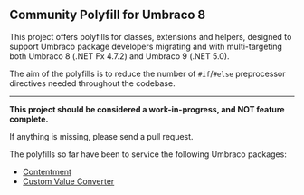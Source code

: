 ## Community Polyfill for Umbraco 8

This project offers polyfills for classes, extensions and helpers, designed to support Umbraco package developers migrating and with multi-targeting both Umbraco 8 (.NET Fx 4.7.2) and Umbraco 9 (.NET 5.0).

The aim of the polyfills is to reduce the number of `#if`/`#else` preprocessor directives needed throughout the codebase.

---

**This project should be considered a work-in-progress, and NOT feature complete.**

If anything is missing, please send a pull request.

The polyfills so far have been to service the following Umbraco packages:

- [Contentment](https://github.com/leekelleher/umbraco-contentment)
- [Custom Value Converter](https://github.com/leekelleher/umbraco-custom-valueconverter)


